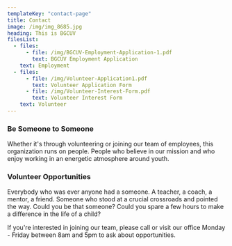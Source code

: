 ```yaml
---
templateKey: "contact-page"
title: Contact
image: /img/img_8685.jpg
heading: This is BGCUV
filesList:
  - files:
      - file: /img/BGCUV-Employment-Application-1.pdf
        text: BGCUV Employment Application
    text: Employment
  - files:
      - file: /img/Volunteer-Application1.pdf
        text: Volunteer Application Form
      - file: /img/Volunteer-Interest-Form.pdf
        text: Volunteer Interest Form
    text: Volunteer
---
```


### Be Someone to Someone

Whether it's through volunteering or joining our team of employees, this organization runs on people. People who believe in our mission and who enjoy working in an energetic atmosphere around youth.

### Volunteer Opportunities

Everybody who was ever anyone had a someone. A teacher, a coach, a mentor, a friend. Someone who stood at a crucial crossroads and pointed the way.
Could you be that someone?
Could you spare a few hours to make a difference in the life of a child?

If you're interested in joining our team, please call or visit our office Monday - Friday between 8am and 5pm to ask about opportunities.
